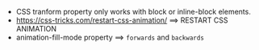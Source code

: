 
- CSS tranform property only works with block or inline-block elements.
- https://css-tricks.com/restart-css-animation/ ==> RESTART CSS ANIMATION
- animation-fill-mode property ==> `forwards` and `backwards`